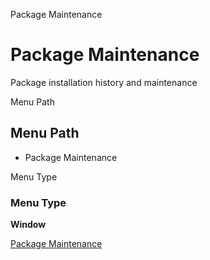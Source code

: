 
Package Maintenance
# Package Maintenance


Package installation history and maintenance

Menu Path
## Menu Path



- Package Maintenance

Menu Type
### Menu Type

**Window**


[Package Maintenance](../../window-package-maintenance.md)